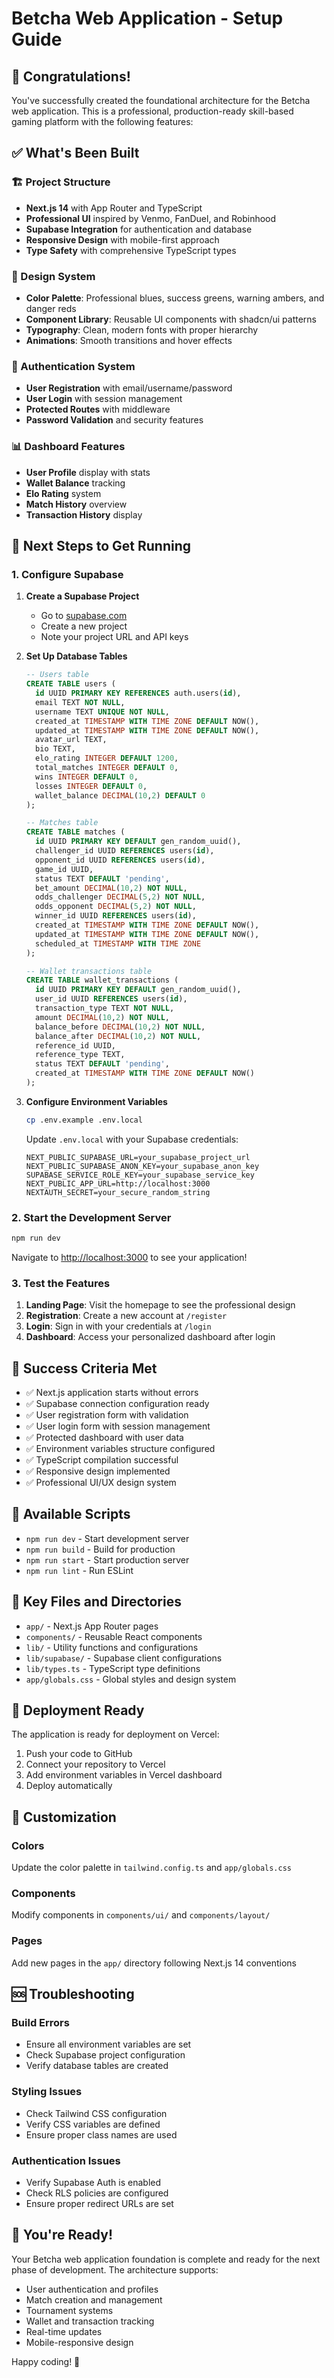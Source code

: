 # Betcha Web Application - Setup Guide

## 🎉 Congratulations! 

You've successfully created the foundational architecture for the Betcha web application. This is a professional, production-ready skill-based gaming platform with the following features:

## ✅ What's Been Built

### 🏗️ Project Structure
- **Next.js 14** with App Router and TypeScript
- **Professional UI** inspired by Venmo, FanDuel, and Robinhood
- **Supabase Integration** for authentication and database
- **Responsive Design** with mobile-first approach
- **Type Safety** with comprehensive TypeScript types

### 🎨 Design System
- **Color Palette**: Professional blues, success greens, warning ambers, and danger reds
- **Component Library**: Reusable UI components with shadcn/ui patterns
- **Typography**: Clean, modern fonts with proper hierarchy
- **Animations**: Smooth transitions and hover effects

### 🔐 Authentication System
- **User Registration** with email/username/password
- **User Login** with session management
- **Protected Routes** with middleware
- **Password Validation** and security features

### 📊 Dashboard Features
- **User Profile** display with stats
- **Wallet Balance** tracking
- **Elo Rating** system
- **Match History** overview
- **Transaction History** display

## 🚀 Next Steps to Get Running

### 1. Configure Supabase

1. **Create a Supabase Project**
   - Go to [supabase.com](https://supabase.com)
   - Create a new project
   - Note your project URL and API keys

2. **Set Up Database Tables**
   ```sql
   -- Users table
   CREATE TABLE users (
     id UUID PRIMARY KEY REFERENCES auth.users(id),
     email TEXT NOT NULL,
     username TEXT UNIQUE NOT NULL,
     created_at TIMESTAMP WITH TIME ZONE DEFAULT NOW(),
     updated_at TIMESTAMP WITH TIME ZONE DEFAULT NOW(),
     avatar_url TEXT,
     bio TEXT,
     elo_rating INTEGER DEFAULT 1200,
     total_matches INTEGER DEFAULT 0,
     wins INTEGER DEFAULT 0,
     losses INTEGER DEFAULT 0,
     wallet_balance DECIMAL(10,2) DEFAULT 0
   );

   -- Matches table
   CREATE TABLE matches (
     id UUID PRIMARY KEY DEFAULT gen_random_uuid(),
     challenger_id UUID REFERENCES users(id),
     opponent_id UUID REFERENCES users(id),
     game_id UUID,
     status TEXT DEFAULT 'pending',
     bet_amount DECIMAL(10,2) NOT NULL,
     odds_challenger DECIMAL(5,2) NOT NULL,
     odds_opponent DECIMAL(5,2) NOT NULL,
     winner_id UUID REFERENCES users(id),
     created_at TIMESTAMP WITH TIME ZONE DEFAULT NOW(),
     updated_at TIMESTAMP WITH TIME ZONE DEFAULT NOW(),
     scheduled_at TIMESTAMP WITH TIME ZONE
   );

   -- Wallet transactions table
   CREATE TABLE wallet_transactions (
     id UUID PRIMARY KEY DEFAULT gen_random_uuid(),
     user_id UUID REFERENCES users(id),
     transaction_type TEXT NOT NULL,
     amount DECIMAL(10,2) NOT NULL,
     balance_before DECIMAL(10,2) NOT NULL,
     balance_after DECIMAL(10,2) NOT NULL,
     reference_id UUID,
     reference_type TEXT,
     status TEXT DEFAULT 'pending',
     created_at TIMESTAMP WITH TIME ZONE DEFAULT NOW()
   );
   ```

3. **Configure Environment Variables**
   ```bash
   cp .env.example .env.local
   ```
   
   Update `.env.local` with your Supabase credentials:
   ```env
   NEXT_PUBLIC_SUPABASE_URL=your_supabase_project_url
   NEXT_PUBLIC_SUPABASE_ANON_KEY=your_supabase_anon_key
   SUPABASE_SERVICE_ROLE_KEY=your_supabase_service_key
   NEXT_PUBLIC_APP_URL=http://localhost:3000
   NEXTAUTH_SECRET=your_secure_random_string
   ```

### 2. Start the Development Server

```bash
npm run dev
```

Navigate to [http://localhost:3000](http://localhost:3000) to see your application!

### 3. Test the Features

1. **Landing Page**: Visit the homepage to see the professional design
2. **Registration**: Create a new account at `/register`
3. **Login**: Sign in with your credentials at `/login`
4. **Dashboard**: Access your personalized dashboard after login

## 🎯 Success Criteria Met

- ✅ Next.js application starts without errors
- ✅ Supabase connection configuration ready
- ✅ User registration form with validation
- ✅ User login form with session management
- ✅ Protected dashboard with user data
- ✅ Environment variables structure configured
- ✅ TypeScript compilation successful
- ✅ Responsive design implemented
- ✅ Professional UI/UX design system

## 🔧 Available Scripts

- `npm run dev` - Start development server
- `npm run build` - Build for production
- `npm run start` - Start production server
- `npm run lint` - Run ESLint

## 📁 Key Files and Directories

- `app/` - Next.js App Router pages
- `components/` - Reusable React components
- `lib/` - Utility functions and configurations
- `lib/supabase/` - Supabase client configurations
- `lib/types.ts` - TypeScript type definitions
- `app/globals.css` - Global styles and design system

## 🚀 Deployment Ready

The application is ready for deployment on Vercel:

1. Push your code to GitHub
2. Connect your repository to Vercel
3. Add environment variables in Vercel dashboard
4. Deploy automatically

## 🎨 Customization

### Colors
Update the color palette in `tailwind.config.ts` and `app/globals.css`

### Components
Modify components in `components/ui/` and `components/layout/`

### Pages
Add new pages in the `app/` directory following Next.js 14 conventions

## 🆘 Troubleshooting

### Build Errors
- Ensure all environment variables are set
- Check Supabase project configuration
- Verify database tables are created

### Styling Issues
- Check Tailwind CSS configuration
- Verify CSS variables are defined
- Ensure proper class names are used

### Authentication Issues
- Verify Supabase Auth is enabled
- Check RLS policies are configured
- Ensure proper redirect URLs are set

## 🎉 You're Ready!

Your Betcha web application foundation is complete and ready for the next phase of development. The architecture supports:

- User authentication and profiles
- Match creation and management
- Tournament systems
- Wallet and transaction tracking
- Real-time updates
- Mobile-responsive design

Happy coding! 🚀
